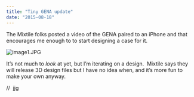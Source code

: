 ```yaml
---
title: "Tiny GENA update"
date: "2015-08-18"
---
```


<div class="content">
<p>The Mixtile folks posted a video of the GENA paired to an iPhone and that
encourages me enough to to start designing a case for it.</p>
<p><img alt="image1.JPG" src="/preposterous/assets/54-image1.jpg"/></p>
<p>It’s not much to <em>look</em> at yet, but I’m iterating on a design.  Mixtile says
they will release 3D design files but I have no idea when, and it’s more fun
to make your own anyway.</p>
<p>//  jjg</p>
</div>
